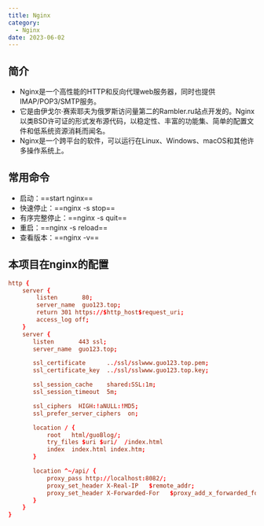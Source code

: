 ```yaml
---
title: Nginx
category:
  - Nginx
date: 2023-06-02
---
```


## 简介
- Nginx是一个高性能的HTTP和反向代理web服务器，同时也提供IMAP/POP3/SMTP服务。
- 它是由伊戈尔·赛索耶夫为俄罗斯访问量第二的Rambler.ru站点开发的。Nginx以类BSD许可证的形式发布源代码，以稳定性、丰富的功能集、简单的配置文件和低系统资源消耗而闻名。
- Nginx是一个跨平台的软件，可以运行在Linux、Windows、macOS和其他许多操作系统上。

## 常用命令
- 启动：==start nginx==
- 快速停止：==nginx -s stop==
- 有序完整停止：==nginx -s quit==
- 重启：==nginx -s reload==
- 查看版本：==nginx -v==

## 本项目在nginx的配置
```conf
http {
    server {
        listen       80;
        server_name  guo123.top; 
        return 301 https://$http_host$request_uri;
        access_log off;
    }
    server {
       listen       443 ssl;
       server_name  guo123.top;

       ssl_certificate      ../ssl/sslwww.guo123.top.pem;
       ssl_certificate_key  ../ssl/sslwww.guo123.top.key;

       ssl_session_cache    shared:SSL:1m;
       ssl_session_timeout  5m;

       ssl_ciphers  HIGH:!aNULL:!MD5;
       ssl_prefer_server_ciphers  on;

       location / {
           root   html/guoBlog/;
           try_files $uri $uri/  /index.html
           index  index.html index.htm;
       }

       location ^~/api/ {
           proxy_pass http://localhost:8082/;
           proxy_set_header X-Real-IP   $remote_addr;
           proxy_set_header X-Forwarded-For   $proxy_add_x_forwarded_for;
       }
    }
}
```